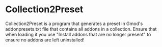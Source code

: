 # Collection2Preset
Collection2Preset is a program that generates a preset in Gmod's addonpresets.txt file that contains all addons in a collection. Ensure that when loading it you use "Install addons that are no longer present" to ensure no addons are left uninstalled!
